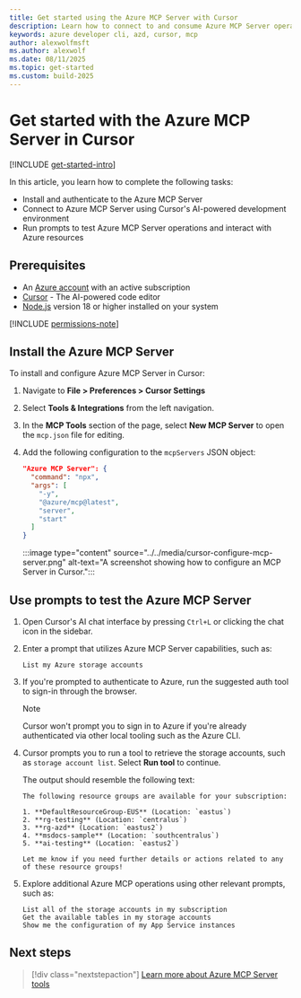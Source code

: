 ```yaml
---
title: Get started using the Azure MCP Server with Cursor
description: Learn how to connect to and consume Azure MCP Server operations with Cursor
keywords: azure developer cli, azd, cursor, mcp
author: alexwolfmsft
ms.author: alexwolf
ms.date: 08/11/2025
ms.topic: get-started
ms.custom: build-2025
---
```


# Get started with the Azure MCP Server in Cursor

[!INCLUDE [get-started-intro](../../includes/get-started-intro.md)]

In this article, you learn how to complete the following tasks:

- Install and authenticate to the Azure MCP Server
- Connect to Azure MCP Server using Cursor's AI-powered development environment
- Run prompts to test Azure MCP Server operations and interact with Azure resources

## Prerequisites

- An [Azure account](https://azure.microsoft.com/free/?ref=microsoft.com&utm_source=microsoft.com&utm_medium=docs&utm_campaign=visualstudio) with an active subscription
- [Cursor](https://cursor.sh/) - The AI-powered code editor
- [Node.js](https://nodejs.org/) version 18 or higher installed on your system

[!INCLUDE [permissions-note](../../includes/permissions-note.md)]

## Install the Azure MCP Server

To install and configure Azure MCP Server in Cursor:

1. Navigate to **File > Preferences > Cursor Settings**
1. Select **Tools & Integrations** from the left navigation.
1. In the **MCP Tools** section of the page, select **New MCP Server** to open the `mcp.json` file for editing.
1. Add the following configuration to the `mcpServers` JSON object:

    ```json
    "Azure MCP Server": {
      "command": "npx",
      "args": [
        "-y",
        "@azure/mcp@latest",
        "server",
        "start"
      ]
    }
    ```

    :::image type="content" source="../../media/cursor-configure-mcp-server.png" alt-text="A screenshot showing how to configure an MCP Server in Cursor.":::

## Use prompts to test the Azure MCP Server

1. Open Cursor's AI chat interface by pressing `Ctrl+L` or clicking the chat icon in the sidebar.
2. Enter a prompt that utilizes Azure MCP Server capabilities, such as:

    ```text
    List my Azure storage accounts
    ```

3. If you're prompted to authenticate to Azure, run the suggested auth tool to sign-in through the browser.

    > [!NOTE]
    > Cursor won't prompt you to sign in to Azure if you're already authenticated via other local tooling such as the Azure CLI.

4. Cursor prompts you to run a tool to retrieve the storage accounts, such as `storage account list`. Select **Run tool** to continue.

    The output should resemble the following text:

    ```output
    The following resource groups are available for your subscription:

    1. **DefaultResourceGroup-EUS** (Location: `eastus`)
    2. **rg-testing** (Location: `centralus`)
    3. **rg-azd** (Location: `eastus2`)
    4. **msdocs-sample** (Location: `southcentralus`)
    5. **ai-testing** (Location: `eastus2`)
    
    Let me know if you need further details or actions related to any of these resource groups!
    ```

5. Explore additional Azure MCP operations using other relevant prompts, such as:

    ```text
    List all of the storage accounts in my subscription
    Get the available tables in my storage accounts
    Show me the configuration of my App Service instances
    ```

## Next steps

> [!div class="nextstepaction"]
> [Learn more about Azure MCP Server tools](../../tools/index.md)
